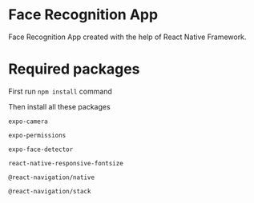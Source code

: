 # Face Recognition App
Face Recognition App created with the help of React Native Framework.

# Required packages
First run `npm install` command

Then install all these packages

`expo-camera`

`expo-permissions`

`expo-face-detector`

`react-native-responsive-fontsize`

`@react-navigation/native`

`@react-navigation/stack`
